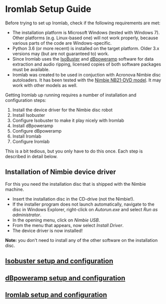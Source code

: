 # Iromlab Setup Guide

Before trying to set up Iromlab, check if the following requirements are met:

* The installation platform is Microsoft Windows (tested with Windows 7). Other platforms (e.g. Linux-based one) will not work properly, because various parts of the code are Windows-specific.
* Python 3.6 (or more recent) is installed on the target platform. Older 3.x versions may (but are not guaranteed to) work.
* Since Iromlab uses the [IsoBuster](https://www.isobuster.com/) and [dBpoweramp](https://www.dbpoweramp.com/) software for data extraction and audio ripping, licensed copies of both software packages must be available.
* Iromlab was created to be used in conjuction with Acronova Nimbie disc autoloaders. It has been tested with the [Nimbie NB21-DVD model](http://www.acronova.com/product/auto-blu-ray-duplicator-publisher-ripper-nimbie-usb-nb21/9/review.html). It may work with other models as well.

Getting Iromlab up running requires a number of installation and configuration steps:

1. Install the device driver for the Nimbie disc robot
2. Install Isobuster
3. Configure Isobuster to make it play nicely with Iromlab
4. Install dBpoweramp
5. Configure dBpoweramp
6. Install Iromlab
7. Configure Iromlab

This is a bit tedious, but you only have to do this once. Each step is described in detail below.

## Installation of Nimbie device driver

For this you need the installation disc that is shipped with the Nimbie machine. 

* Insert the installation disc in the CD-drive (not the Nimbie!).
* If the installer program does not launch automatically, navigate to the disc in Windows Explorer, right-click on *Autorun.exe* and select *Run as administrator*.
* In the opening menu, click on *Nimbie USB*.
* From the menu that appears, now select *Install Driver*.
* The device driver is now installed!

**Note:** you don't need to install any of the other software on the installation disc.

## [Isobuster setup and configuration](./setupIsobuster.md)

## [dBpoweramp setup and configuration](./setupDbpoweramp.md)

## [Iromlab setup and configuration](./setupIromlab.md)
